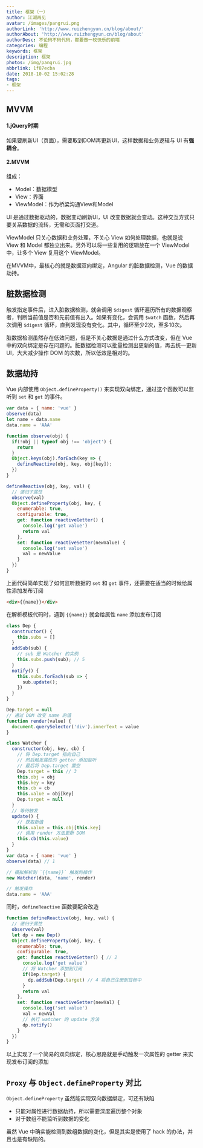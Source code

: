 ```yaml
---
title: 框架（一）
author: 江湖再见
avatar: /images/pangrui.png
authorLink: 'http://www.ruizhengyun.cn/blog/about/'
authorAbout: 'http://www.ruizhengyun.cn/blog/about'
authorDesc: 不论码不码代码，都要做一枚快乐的前端
categories: 编程
keywords: 框架
description: 框架
photos: /img/pangrui.jpg
abbrlink: 1f87ecba
date: 2018-10-02 15:02:28
tags:
- 框架
---
```


## MVVM

#### 1.jQuery时期
如果要刷新UI（页面），需要取到DOM再更新UI，这样数据和业务逻辑与 UI 有**强耦合**。

#### 2.MVVM
组成：
- Model：数据模型
- View：界面
- ViewModel：作为桥梁沟通View和Model

UI 是通过数据驱动的，数据变动刷新UI，UI 改变数据就会变动。这种交互方式只要关系数据的流转，无需和页面打交道。

ViewModel 只关心数据和业务处理，不关心 View 如何处理数据，也就是说 View 和 Model 都独立出来。另外可以将一些复用的逻辑放在一个 ViewModel 中，让多个 View 复用这个 ViewModel。

在MVVM中，最核心的就是数据双向绑定，Angular 的脏数据检测，Vue 的数据劫持。


## 脏数据检测
触发指定事件后，进入脏数据检测，就会调用 `$digest` 循环遍历所有的数据观察者，判断当前值是否和先前值有出入。如果有变化，会调用 `$watch` 函数，然后再次调用 `$digest` 循环，直到发现没有变化。其中，循环至少2次，至多10次。

脏数据检测虽然存在低效问题，但是不关心数据是通过什么方式改变，但在 Vue 中的双向绑定是存在问题的。脏数据检测可以批量检测出更新的值，再去统一更新 UI，大大减少操作 DOM 的次数，所以低效是相对的。

## 数据劫持
Vue 内部使用 `Object.defineProperty()` 来实现双向绑定，通过这个函数可以监听到 `set` 和 `get` 的事件。
```javascript
var data = { name: 'vue' }
observe(data)
let name = data.name
data.name = 'AAA'

function observe(obj) {
  if(!obj || typeof obj !== 'object') {
    return 
  }
  Object.keys(obj).forEach(key => {
    defineReactive(obj, key, obj[key]);
  })
}

defineReactive(obj, key, val) {
  // 递归子属性
  observe(val)
  Object.defineProperty(obj, key, {
    enumerable: true,
    configurable: true,
    get: function reactiveGetter() {
      console.log('get value')
      return val
    },
    set: function reactiveSetter(newValue) {
      console.log('set value')
      val = newValue
    }
  })
}
```

上面代码简单实现了如何监听数据的 `set` 和 `get` 事件，还需要在适当的时候给属性添加发布订阅

```html
<div>{{name}}</div>
```

在解析模板代码时，遇到 `{{name}}` 就会给属性 `name` 添加发布订阅

```javascript
class Dep { 
  constructor() {
    this.subs = []
  }
  addSub(sub) {
    // sub 是 Watcher 的实例
    this.subs.push(sub); // 5
  }
  notify() {
    this.subs.forEach(sub => {
      sub.update();
    })
  }
}

Dep.target = null
// 通过 DOM 改变 name 的值
function render(value) {
  document.querySelector('div').innerText = value
}

class Watcher {
  constructor(obj, key, cb) {
    // 将 Dep.target 指向自己
    // 然后触发属性的 getter 添加监听
    // 最后将 Dep.target 置空
    Dep.target = this // 3
    this.obj = obj
    this.key = key
    this.cb = cb
    this.value = obj[key]
    Dep.target = null
  }
  // 等待触发
  update() {
    // 获取新值
    this.value = this.obj[this.key]
    // 调用 render 方法更新 DOM
    this.cb(this.value)
  }
}
var data = { name: 'vue' }
observe(data) // 1

// 模拟解析到 `{{name}}` 触发的操作
new Watcher(data, 'name', render)

// 触发操作
data.name = 'AAA'
```

同时，`defineReactive` 函数要配合改造
```javascript
function defineReactive(obj, key, val) {
  // 递归子属性
  observe(val)
  let dp = new Dep()
  Object.defineProperty(obj, key, {
    enumerable: true,
    configurable: true,
    get: function reactiveGetter() { // 2
      console.log('get value')
      // 将 Watcher 添加到订阅
      if(Dep.target) {
        dp.addSub(Dep.target) // 4 将自己注册到目标中
      }
      return val
    },
    set: function reactiveSetter(newVal) {
      console.log('set value')
      val = newVal
      // 执行 watcher 的 update 方法
      dp.notify()
    }
  })
}
```

以上实现了一个简易的双向绑定，核心思路就是手动触发一次属性的 getter 来实现发布订阅的添加


## `Proxy` 与 `Object.defineProperty` 对比

`Object.defineProperty` 虽然能实现双向数据绑定，可还有缺陷
- 只能对属性进行数据劫持，所以需要深度遍历整个对象
- 对于数组不能监听到数据的变化

虽然 Vue 中确实能检测到数组数据的变化，但是其实是使用了 hack 的办法，并且也是有缺陷的。

